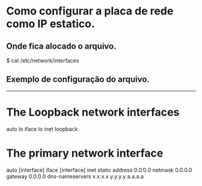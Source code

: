 # Como configurar a placa de rede como IP estatico.

## Onde fica alocado o arquivo.

$ cat /etc/network/interfaces

## Exemplo de configuração do arquivo.

-----
# The Loopback network interfaces
auto lo
iface lo inet loopback

# The primary network interface
auto [interface]
iface [interface] inet static
    address 0.0.0.0
    netmask 0.0.0.0
    gateway 0.0.0.0
    dns-nameservers x.x.x.x y.y.y.y a.a.a.a